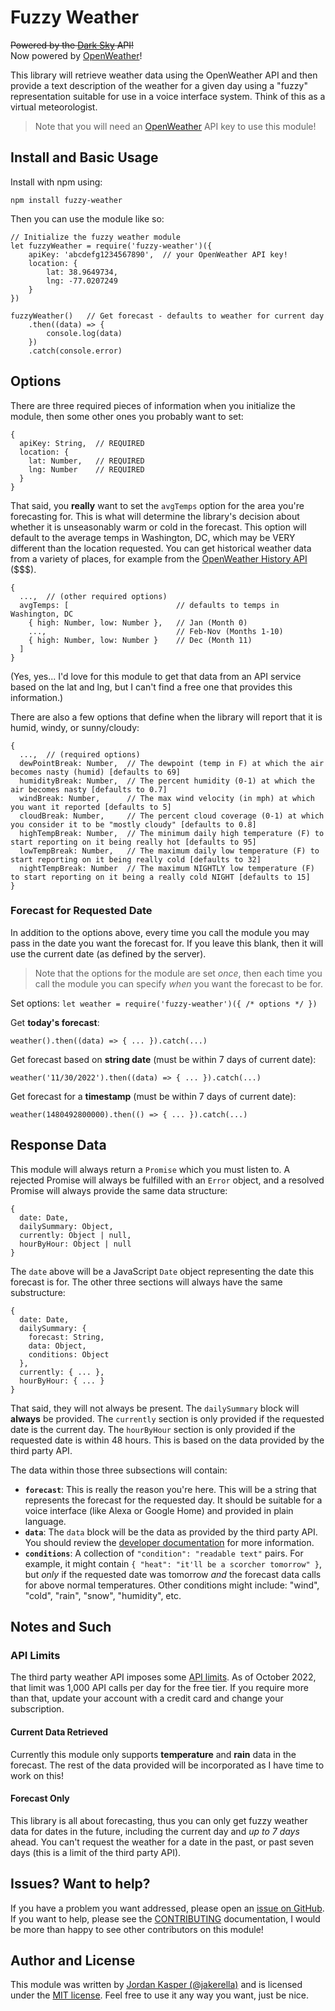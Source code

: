 # Fuzzy Weather

~~Powered by the [Dark Sky](https://darksky.net/) API!~~  
Now powered by [OpenWeather](https://openweathermap.org/darksky-openweather-3)!

This library will retrieve weather data using the OpenWeather API and then provide
a text description of the weather for a given day using a "fuzzy" representation
suitable for use in a voice interface system. Think of this as a virtual
meteorologist.

> Note that you will need an [OpenWeather](https://openweathermap.org/api/one-call-3) API key to use this module!

## Install and Basic Usage

Install with npm using:

`npm install fuzzy-weather`

Then you can use the module like so:

```
// Initialize the fuzzy weather module
let fuzzyWeather = require('fuzzy-weather')({
    apiKey: 'abcdefg1234567890',  // your OpenWeather API key!
    location: {
        lat: 38.9649734,
        lng: -77.0207249
    }
})

fuzzyWeather()   // Get forecast - defaults to weather for current day
    .then((data) => {
        console.log(data)
    })
    .catch(console.error)
```

## Options

There are three required pieces of information when you initialize the module,
then some other ones you probably want to set:

```
{
  apiKey: String,  // REQUIRED
  location: {
    lat: Number,   // REQUIRED
    lng: Number    // REQUIRED
  }
}
```

That said, you **really** want to set the `avgTemps` option for the area you're 
forecasting for. This is what will determine the library's decision about whether 
it is unseasonably warm or cold in the forecast. This option will default to the 
average temps in Washington, DC, which may be VERY different than the location 
requested. You can get historical weather data from a variety of places, for example 
from the [OpenWeather History API](https://openweathermap.org/history) ($$$).

```
{
  ...,  // (other required options)
  avgTemps: [                        // defaults to temps in Washington, DC
    { high: Number, low: Number },   // Jan (Month 0)
    ...,                             // Feb-Nov (Months 1-10)
    { high: Number, low: Number }    // Dec (Month 11)
  ]
}
```

(Yes, yes... I'd love for this module to get that data from an API service based
on the lat and lng, but I can't find a free one that provides this information.)

There are also a few options that define when the library will report that it is
humid, windy, or sunny/cloudy:

```
{
  ...,  // (required options)
  dewPointBreak: Number,  // The dewpoint (temp in F) at which the air becomes nasty (humid) [defaults to 69]
  humidityBreak: Number,  // The percent humidity (0-1) at which the air becomes nasty [defaults to 0.7]
  windBreak: Number,      // The max wind velocity (in mph) at which you want it reported [defaults to 5]
  cloudBreak: Number,     // The percent cloud coverage (0-1) at which you consider it to be "mostly cloudy" [defaults to 0.8]
  highTempBreak: Number,  // The minimum daily high temperature (F) to start reporting on it being really hot [defaults to 95]
  lowTempBreak: Number,   // The maximum daily low temperature (F) to start reporting on it being really cold [defaults to 32]
  nightTempBreak: Number  // The maximum NIGHTLY low temperature (F) to start reporting on it being a really cold NIGHT [defaults to 15]
}
```

### Forecast for Requested Date

In addition to the options above, every time you call the module you may pass in
the date you want the forecast for. If you leave this blank, then it will use
the current date (as defined by the server).

> Note that the options for the module are set _once_, then each time you 
> call the module you can specify _when_ you want the forecast to be for.

Set options: `let weather = require('fuzzy-weather')({ /* options */ })`

Get **today's forecast**:

```
weather().then((data) => { ... }).catch(...)
```

Get forecast based on **string date** (must be within 7 days of current date):

```
weather('11/30/2022').then((data) => { ... }).catch(...)
```

Get forecast for a **timestamp** (must be within 7 days of current date):

```
weather(1480492800000).then(() => { ... }).catch(...)
```

## Response Data

This module will always return a `Promise` which you must listen to. A rejected 
Promise will always be fulfilled with an `Error` object, and a resolved Promise 
will always provide the same data structure:

```
{
  date: Date,
  dailySummary: Object,
  currently: Object | null,
  hourByHour: Object | null
}
```

The `date` above will be a JavaScript `Date` object representing the date this
forecast is for. The other three sections will always have the same substructure:

```
{
  date: Date,
  dailySummary: {
    forecast: String,
    data: Object,
    conditions: Object
  },
  currently: { ... },
  hourByHour: { ... }
}
```

That said, they will not always be present. The `dailySummary` block will **always** 
be provided. The `currently` section is only provided if the requested date is the 
current day. The `hourByHour` section is only provided if the requested date is within 
48 hours. This is based on the data provided by the third party API.

The data within those three subsections will contain:

* **`forecast`**: This is really the reason you're here. This will be a string that
represents the forecast for the requested day. It should be suitable for a voice
interface (like Alexa or Google Home) and provided in plain language.
* **`data`**: The `data` block will be the data as provided by the third party API. 
You should review the [developer documentation](https://openweathermap.org/api/one-call-3)
for more information.
* **`conditions`**: A collection of `"condition": "readable text"` pairs. For example, it
might contain `{ "heat": "it'll be a scorcher tomorrow" }`, but _only_ if the
requested date was tomorrow _and_ the forecast data calls for above normal temperatures.
Other conditions might include: "wind", "cold", "rain", "snow", "humidity", etc.

## Notes and Such

### API Limits

The third party weather API imposes some [API limits](https://openweathermap.org/price). 
As of October 2022, that limit was 1,000 API calls per day for the free tier. If
you require more than that, update your account with a credit card and change
your subscription.

#### Current Data Retrieved

Currently this module only supports **temperature** and **rain** data in the forecast.
The rest of the data provided will be incorporated as I have time to work on this!

#### Forecast Only

This library is all about forecasting, thus you can only get fuzzy weather data for 
dates in the future, including the current day and _up to 7 days_ ahead. You can't 
request the weather for a date in the past, or past seven days (this is a limit of
the third party API).

## Issues? Want to help?

If you have a problem you want addressed, please open an 
[issue on GitHub](https://github.com/jakerella/fuzzy-weather/issues).
If you want to help, please see the [CONTRIBUTING](CONTRIBUTING.md) documentation,
I would be more than happy to see other contributors on this module!

## Author and License

This module was written by [Jordan Kasper (@jakerella)](https://github.com/jakerella) and is
licensed under the [MIT license](LICENSE). Feel free to use it any way you want,
just be nice.
